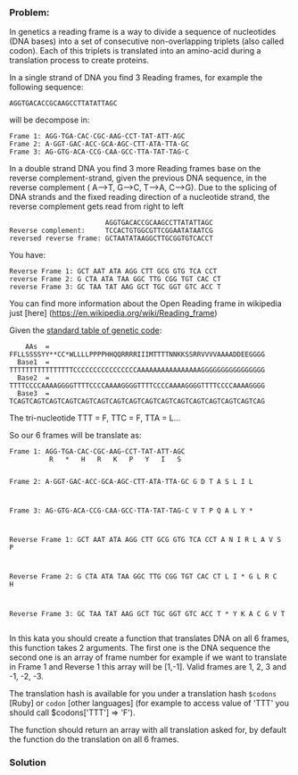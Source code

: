 ### Problem:
<p>In genetics a reading frame is a way to divide a sequence of nucleotides (DNA bases) into a set of consecutive non-overlapping triplets (also called codon). Each of this triplets is translated into an amino-acid during a translation process to create proteins.</p>
<p>In a single strand of DNA you find 3 Reading frames, for example the following sequence:</p>
<pre><code>AGGTGACACCGCAAGCCTTATATTAGC</code></pre><p>will be decompose in:</p>
<pre><code>Frame 1: AGG&#xB7;TGA&#xB7;CAC&#xB7;CGC&#xB7;AAG&#xB7;CCT&#xB7;TAT&#xB7;ATT&#xB7;AGC
Frame 2: A&#xB7;GGT&#xB7;GAC&#xB7;ACC&#xB7;GCA&#xB7;AGC&#xB7;CTT&#xB7;ATA&#xB7;TTA&#xB7;GC
Frame 3: AG&#xB7;GTG&#xB7;ACA&#xB7;CCG&#xB7;CAA&#xB7;GCC&#xB7;TTA&#xB7;TAT&#xB7;TAG&#xB7;C</code></pre><p>In a double strand DNA you find 3 more Reading frames base on the reverse complement-strand, given the previous DNA sequence, in the reverse complement ( A--&gt;T, G--&gt;C, T--&gt;A, C--&gt;G).
Due to the splicing of DNA strands and the fixed reading direction of a nucleotide strand, the reverse complement gets read from right to left</p>
<pre><code>                        AGGTGACACCGCAAGCCTTATATTAGC
Reverse complement:     TCCACTGTGGCGTTCGGAATATAATCG  
reversed reverse frame: GCTAATATAAGGCTTGCGGTGTCACCT</code></pre><p>You have:</p>
<pre><code>Reverse Frame 1: GCT AAT ATA AGG CTT GCG GTG TCA CCT
reverse Frame 2: G CTA ATA TAA GGC TTG CGG TGT CAC CT
reverse Frame 3: GC TAA TAT AAG GCT TGC GGT GTC ACC T</code></pre><p>You can find more information about the Open Reading frame in wikipedia just [here] (<a href="https://en.wikipedia.org/wiki/Reading_frame" target="_blank">https://en.wikipedia.org/wiki/Reading_frame</a>)</p>
<p>Given the <a href="http://www.ncbi.nlm.nih.gov/Taxonomy/Utils/wprintgc.cgi#SG1" target="_blank">standard table of genetic code</a>:</p>
<pre><code>    AAs  = FFLLSSSSYY**CC*WLLLLPPPPHHQQRRRRIIIMTTTTNNKKSSRRVVVVAAAADDEEGGGG
  Base1  = TTTTTTTTTTTTTTTTCCCCCCCCCCCCCCCCAAAAAAAAAAAAAAAAGGGGGGGGGGGGGGGG
  Base2  = TTTTCCCCAAAAGGGGTTTTCCCCAAAAGGGGTTTTCCCCAAAAGGGGTTTTCCCCAAAAGGGG
  Base3  = TCAGTCAGTCAGTCAGTCAGTCAGTCAGTCAGTCAGTCAGTCAGTCAGTCAGTCAGTCAGTCAG</code></pre><p>The tri-nucleotide TTT = F, TTC = F, TTA = L...</p>
<p>So our 6 frames will be translate as:</p>
<pre><code>Frame 1: AGG&#xB7;TGA&#xB7;CAC&#xB7;CGC&#xB7;AAG&#xB7;CCT&#xB7;TAT&#xB7;ATT&#xB7;AGC
          R   *   H   R   K   P   Y   I   S

Frame 2: A&#xB7;GGT&#xB7;GAC&#xB7;ACC&#xB7;GCA&#xB7;AGC&#xB7;CTT&#xB7;ATA&#xB7;TTA&#xB7;GC
             G  D   T   A   S   L   I   L  

Frame 3: AG&#xB7;GTG&#xB7;ACA&#xB7;CCG&#xB7;CAA&#xB7;GCC&#xB7;TTA&#xB7;TAT&#xB7;TAG&#xB7;C
             V   T   P   Q   A   L   Y   *

Reverse Frame 1: GCT AAT ATA AGG CTT GCG GTG TCA CCT
                  A   N   I   R   L   A   V   S   P

Reverse Frame 2: G CTA ATA TAA GGC TTG CGG TGT CAC CT
                    L   I   *   G   L   R   C   H

Reverse Frame 3: GC TAA TAT AAG GCT TGC GGT GTC ACC T
                     *   Y   K   A   C   G   V   T
</code></pre><p>In this kata you should create a function that translates DNA on all 6 frames, this function takes 2 arguments.
The first one is the DNA sequence the second one is an array of frame number for example if we want to translate in Frame 1 and Reverse 1 this array will be [1,-1]. Valid frames are 1, 2, 3 and -1, -2, -3.</p>
<p>The translation hash is available for you under a translation hash <code>$codons</code> [Ruby] or <code>codon</code> [other languages] (for example to access value of &apos;TTT&apos; you should  call $codons[&apos;TTT&apos;] =&gt; &apos;F&apos;).</p>
<p>The function should return an array with all translation asked for, by default the function do the translation on all 6 frames.</p>

### Solution